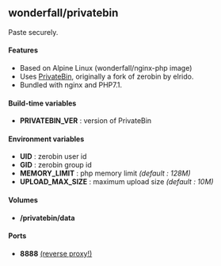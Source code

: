 ## wonderfall/privatebin

Paste securely.

#### Features
- Based on Alpine Linux (wonderfall/nginx-php image)
- Uses [PrivateBin](https://github.com/PrivateBin/PrivateBin), originally a fork of zerobin by elrido.
- Bundled with nginx and PHP7.1.

#### Build-time variables
- **PRIVATEBIN_VER** : version of PrivateBin

#### Environment variables
- **UID** : zerobin user id
- **GID** : zerobin group id
- **MEMORY_LIMIT** : php memory limit *(default : 128M)*
- **UPLOAD_MAX_SIZE** : maximum upload size *(default : 10M)*

#### Volumes
- **/privatebin/data**

#### Ports
- **8888** [(reverse proxy!)](https://github.com/hardware/mailserver/wiki/Reverse-proxy-configuration)
